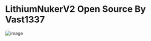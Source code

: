# LithiumNukerV2 Open Source By Vast1337

![image](https://github.com/vast1337x/LithiumNukerV2-Open-Source/assets/114198896/f2f65625-c570-4d6a-9765-d72262df36c3)
